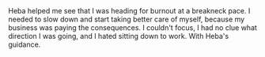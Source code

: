 ---
type: testimonial
date: 2020-08-01T05:37:06.481Z
from: Abdel Rahman
body: Heba helped me see that I was heading for burnout at a breakneck pace. I needed to slow down and start taking better care of myself, because my business was paying the consequences. I couldn't focus, I had no clue what direction I was going, and I hated sitting down to work. With Heba's guidance.
---